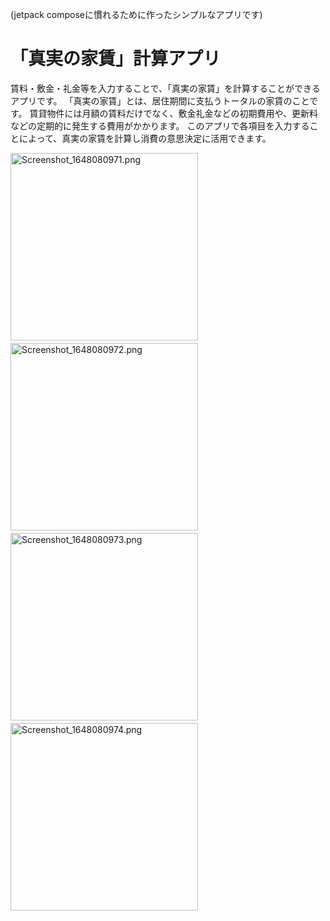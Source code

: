 (jetpack composeに慣れるために作ったシンプルなアプリです)

# 「真実の家賃」計算アプリ
賃料・敷金・礼金等を入力することで、「真実の家賃」を計算することができるアプリです。
「真実の家賃」とは、居住期間に支払うトータルの家賃のことです。
賃貸物件には月額の賃料だけでなく、敷金礼金などの初期費用や、更新料などの定期的に発生する費用がかかります。
このアプリで各項目を入力することによって、真実の家賃を計算し消費の意思決定に活用できます。


<img width="300" alt="Screenshot_1648080971.png" src="https://user-images.githubusercontent.com/66051746/163666709-0084bdca-ae2b-449a-9593-611ba069a821.png">  　<img width="300" alt="Screenshot_1648080972.png" src="https://user-images.githubusercontent.com/66051746/163666714-413dc016-2bd3-4ce3-a11d-37947cd0d2f9.png">　  <img width="300" alt="Screenshot_1648080973.png" src="https://user-images.githubusercontent.com/66051746/163666715-6d095844-38a9-4edc-9ba4-6c48b9129b4c.png">　  <img width="300" alt="Screenshot_1648080974.png" src="https://user-images.githubusercontent.com/66051746/163666718-f0165513-14d6-46d0-9d98-96314f947ad4.png">
